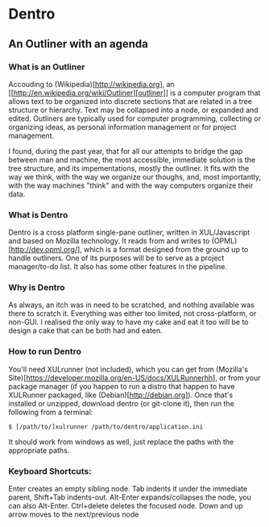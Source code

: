 # Dentro
## An Outliner with an agenda

### What is an Outliner
Accouding to (Wikipedia)[http://wikipedia.org],
an [[http://en.wikipedia.org/wiki/Outliner][outliner]] is a computer
program that allows text to be organized into discrete sections
that are related in a tree structure or hierarchy.
Text may be collapsed into a node, or expanded and edited.
Outliners are typically used for computer programming, collecting or
organizing ideas,
as personal information management or for project management.

I found, during the past year, that for all our attempts to bridge the gap between man and machine,
the most accessible, immediate solution is the tree structure, and its impementations, mostly the outliner.
It fits with the way we think, with the way we organize our thoughs, and, most importantly,
with the way machines "think" and with the way computers organize their data.

### What is Dentro
Dentro is a cross platform single-pane outliner, written in XUL/Javascript and based on Mozilla technology.
It reads from and writes to (OPML)[http://dev.opml.org/],
which is a format designed from the ground up to handle
outliners. One of its purposes will be to serve as a project manager/to-do
list.
It also has some other features in the pipeline.

### Why is Dentro
As always, an itch was in need to be scratched, and nothing available was
there to scratch it.
Everything was either too limited, not cross-platform, or non-GUI. I
realised the only way to have my cake and eat
it too will be to design a cake that can be both had and eaten.

### How to run Dentro
You'll need XULrunner (not included), which you can get from
(Mozilla's Site)[https://developer.mozilla.org/en-US/docs/XULRunnerhh], or
from your package manager (if you
happen to run a distro that happen to have XULRunner packaged, like (Debian)[http://debian.org]).
Once that's installed or unzipped, download dentro (or git-clone it), then run the following from a terminal:

	$ [/path/to/]xulrunner /path/to/dentro/application.ini

It should work from windows as well, just replace the paths with the appropriate paths.

### Keyboard Shortcuts:

Enter creates an empty sibling node.
Tab indents it under the immediate parent, Shift+Tab indents-out.
Alt-Enter expands/collapses the node, you can also Alt-Enter.
Ctrl+delete deletes the focused node.
Down and up arrow moves to the next/previous node
